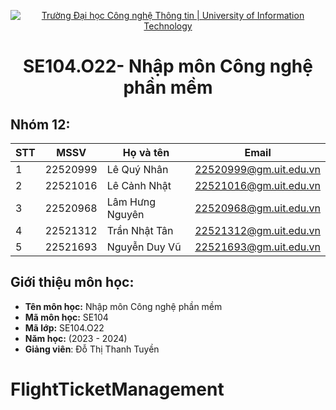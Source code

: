 <p align="center">
  <a href="https://www.uit.edu.vn/" title="Trường Đại học Công nghệ Thông tin" style="border: none;">
    <img src="https://i.imgur.com/WmMnSRt.png" alt="Trường Đại học Công nghệ Thông tin | University of Information Technology">
  </a>
</p>

<h1 align="center"><b>SE104.O22- Nhập môn Công nghệ phần mềm</b></h>

## Nhóm 12:
|**STT**|**MSSV**|   **Họ và tên**  |       **Email**      |
|-------|--------|------------------|----------------------|
|   1   |22520999|   Lê Quý Nhân    |22520999@gm.uit.edu.vn|
|   2   |22521016|  Lê Cảnh Nhật    |22521016@gm.uit.edu.vn|
|   3   |22520968| Lâm Hưng Nguyên  |22520968@gm.uit.edu.vn|
|   4   |22521312|  Trần Nhật Tân   |22521312@gm.uit.edu.vn|
|   5   |22521693|  Nguyễn Duy Vũ   |22521693@gm.uit.edu.vn|

## Giới thiệu môn học:
* **Tên môn học:** Nhập môn Công nghệ phần mềm
* **Mã môn học:** SE104
* **Mã lớp:** SE104.O22
* **Năm học:** (2023 - 2024)
* **Giảng viên**: Đỗ Thị Thanh Tuyền
# FlightTicketManagement
